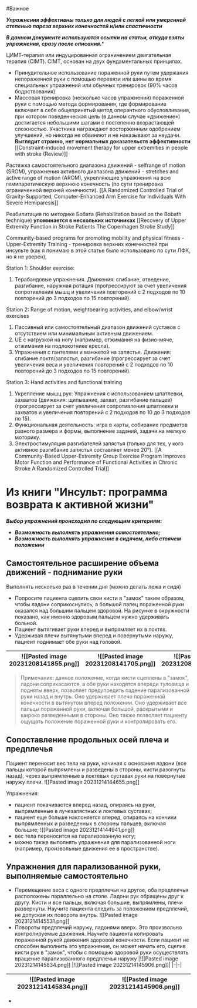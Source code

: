 #Важное 

***Упражнения эффективны только для людей с легкой или умеренной степенью пареза верхних конечностей и/или спастичности***

***В данном документе используются ссылки на статьи, откуда взяты упражнения, сразу после описания.****

ЦИМТ-терапия или индуцированная ограничением двигательная терапия (CIMT).
CIMT, основан на двух фундаментальных принципах.
* Принудительное использование пораженной руки путем удержания непораженной руки с помощью перевязи или шины во время специальных упражнений или обычных тренировок (90% часов бодрствования).
* Массовая тренировка (несколько часов упражнений) пораженной руки с помощью метода формирования, где формирование включает в себя общепринятый метод оперантного обусловливания, при котором поведенческая цель (в данном случае «движение») достигается небольшими шагами с постепенно возрастающей сложностью. Участника награждают восторженным одобрением улучшений, но никогда не обвиняют и не наказывают за неудачи.
**Выглядит странно, нет нормальных доказательств эффективности**
[[Constraint-induced movement therapy for upper extremities in people with stroke (Review)]]

Растяжка самостоятельного диапазона движений  - selfrange of motion (SROM), упражнения активного диапазона движений - stretches and active range of motion (AROM), укрепляющие упражнения на всю гемипаретическую  верхнюю конечность (по сути тренировка ограниченной верхней конечности).
[[A Randomized Controlled Trial of Gravity-Supported, Computer-Enhanced Arm Exercise for Individuals With Severe Hemiparesis]]

Реабилитация по методике Бобата (Rehabilitation based on the Bobath technique) **упоминается в нескольких источниках**
[[Recovery of Upper Extremity Function in Stroke Patients The Copenhagen Stroke Study]]

Community-based programs for promoting mobility and physical fitness - Upper-Extremity Training - тренировка верхних конечностей при инсульте (как я понимаю в этой статье было использовано по сути ЛФК, но я не уверен),

Station 1: Shoulder exercise: 
1. Терабандовые упражнения. Движения: сгибание, отведение, разгибание, наружная ротация (прогрессируют за счет увеличения сопротивления мышц и увеличения повторений с 2 ​​подходов по 10 повторений до 3 подходов по 15 повторений).

Station 2: Range of motion, weightbearing activities, and elbow/wrist exercises
1. Пассивный или самостоятельный диапазон движений суставов с отсутствием или минимальным активным движением.
2. UE с нагрузкой на ногу (например, отжимания на физио-мяче, отжимания на подлокотнике кресла).
3. Упражнения с гантелями и манжетой на запястье. Движения: сгибание локтя/запястья, разгибание (прогрессирует за счет увеличения веса и увеличения повторений с 2 ​​подходов по 10 повторений до 3 подходов по 15 повторений).

Station 3: Hand activities and functional training
1. Укрепление мышц рук: Упражнения с использованием шпатлевки, захватов (движения: щипывание, захват, разгибание пальцев) (прогрессирует за счет увеличения сопротивления шпатлевки и захватов и увеличения повторений с 2 ​​подходов по 10 до 3 подходов по 15).
2. Функциональная деятельность: игра в карты, собирание предметов разного размера и формы, выполнение заданий, задачи на мелкую моторику.
3. Электростимуляция разгибателей запястья (только для тех, у кого активное разгибание запястья составляет менее 20°).
[[A Community-Based Upper-Extremity Group Exercise Program Improves Motor Function and Performance of Functional Activities in Chronic Stroke A Randomized Controlled Trial]]


# Из книги "Инсульт: программа возврата к активной жизни"

***Выбор упражнений происходил по следующим критериям:***
* ***Возможность выполнять упражнения самостоятельно;***
* ***Возможность выполнять упражнение в сидячем, либо стоячем положении***

## Самостоятельное расширение объема движений - поднимание руки

Выполнять несколько раз в течении дня (можно делать лежа и сидя)
* Попросите пациента сцепить свои кисти в "замок" таким образом, чтобы ладони соприкоснулись, а большой палец пораженной руки оказался над большим пальцем здоровой. На рисунке в окружности показано, как именно здоровым пальцем нужно удерживать больной.
* Пациент вытягивает руки вперед и выпрямляет их в локтях.
* Удерживая плечи вытянутыми вперед и повернутыми наружу, пациент поднимает обе руки над головой.

|![[Pasted image 20231208141855.png]] | ![[Pasted image 20231208141705.png]] | ![[Pasted image 20231208141635.png]] |
|----------|----------|----------|

>Примечание: данное положение, когда кисти сцеплены в "замок", ладони соприкасаются, а обе руки находятся впереди туловища и подняты вверх, позволяет предупредить падение парализованной руки назад и внутрь. Оно удерживает плечо пораженной конечности в вытянутом вперед положении. Оно удерживает все пальцы пораженной руки, включая большой, раскрытыми и широко разведенными в стороны. Оно также позволяет пациенту ощущать положение пораженной руки и контролировать его.

## Сопоставление продольных осей плеча и предплечья

Пациент переносит вес тела на руки, начиная с основания ладони (все пальцы которой выпрямлены и разведены в стороны, кисти разогнуты назад), через выпрямленные в локтевых суставах руки на повернутые наружу плечи.
![[Pasted image 20231214144655.png]]

Упражнения:
* пациент покачивается вперед назад, опираясь на руки, выпрямленные в лучезапястных и локтевых суставах;
* пациент еще больше наклоняется вперед, опираясь на кончики выпрямленных и разведенных в стороны пальцев, включая большие;
![[Pasted image 20231214144941.png]]
* вес тела переносится на парализованную ногу;
* можно также выполнять упражнения для парализованной ноги (например, произвольные движения ее в пространстве).

## Упражнения для парализованной руки, выполняемые самостоятельно

* Перемещение веса с одного предплечья на другое, оба предплечья расположены параллельно на столе. Ладони рук обращены друг к другу. Кисти и все пальцы, включая большие, выпрямлены, плечи развернуты. Научите пациента следить за положением предплечий, не допуская их поворота внутрь.
![[Pasted image 20231214145531.png]]
* Повороты предплечий наружу, ладонями вверх. Это произвольно контролируемые движения. Научите пациента копировать пораженной рукой движения здоровой конечности. Если пациент не способен выполнить это упражнение, он может начать его, сцепив кисти рук в "замок", чтобы с помощью здоровой руки осуществлять вращение парализованного предплечья наружу 
|![[Pasted image 20231214145834.png]] |![[Pasted image 20231214145906.png]]|
|-|-|

| ![[Pasted image 20231214145834.png]]  | ![[Pasted image 20231214145906.png]] |
| ------------- | ------------- |

* 